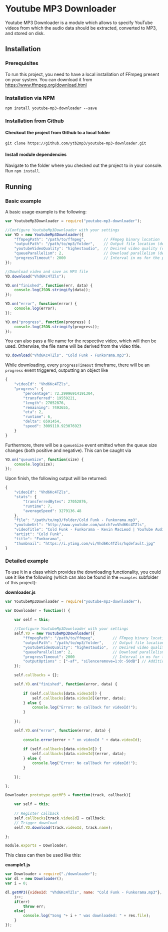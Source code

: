 # Youtube MP3 Downloader

Youtube MP3 Downloader is a module which allows to specify YouTube videos from which the audio data should be extracted, converted to MP3, and stored on disk.

## Installation

### Prerequisites

To run this project, you need to have a local installation of FFmpeg present on your system. You can download it from https://www.ffmpeg.org/download.html

### Installation via NPM

`npm install youtube-mp3-downloader --save`

### Installation from Github

#### Checkout the project from Github to a local folder

`git clone https://github.com/ytb2mp3/youtube-mp3-downloader.git`

#### Install module dependencies

Navigate to the folder where you checked out the project to in your console. Run `npm install`.

## Running

### Basic example

A basic usage example is the following:

```javascript
var YoutubeMp3Downloader = require("youtube-mp3-downloader");

//Configure YoutubeMp3Downloader with your settings
var YD = new YoutubeMp3Downloader({
    "ffmpegPath": "/path/to/ffmpeg",        // FFmpeg binary location
    "outputPath": "/path/to/mp3/folder",    // Output file location (default: the home directory)
    "youtubeVideoQuality": "highestaudio",  // Desired video quality (default: highestaudio)
    "queueParallelism": 2,                  // Download parallelism (default: 1)
    "progressTimeout": 2000                 // Interval in ms for the progress reports (default: 1000)
});

//Download video and save as MP3 file
YD.download("Vhd6Kc4TZls");

YD.on("finished", function(err, data) {
    console.log(JSON.stringify(data));
});

YD.on("error", function(error) {
    console.log(error);
});

YD.on("progress", function(progress) {
    console.log(JSON.stringify(progress));
});
```

You can also pass a file name for the respective video, which will then be used. Otherwise, the file name will be derived from the video title.
```javascript
YD.download("Vhd6Kc4TZls", "Cold Funk - Funkorama.mp3");
```

While downloading, every `progressTimeout` timeframe, there will be an `progress` event triggered, outputting an object like

```javascript
{
    "videoId": "Vhd6Kc4TZls",
    "progress": {
        "percentage": 72.29996914191304,
        "transferred": 19559221,
        "length": 27052876,
        "remaining": 7493655,
        "eta": 2,
        "runtime": 6,
        "delta": 6591454,
        "speed": 3009110.923076923
    }
}
```

Furthermore, there will be a `queueSize` event emitted when the queue size changes (both positive and negative). This can be caught via

```javascript
YD.on("queueSize", function(size) {
    console.log(size);
});
```

Upon finish, the following output will be returned:

```javascript
{
    "videoId": "Vhd6Kc4TZls",
    "stats": {
        "transferredBytes": 27052876,
        "runtime": 7,
        "averageSpeed": 3279136.48
    },
    "file": "/path/to/mp3/folder/Cold Funk - Funkorama.mp3",
    "youtubeUrl": "http://www.youtube.com/watch?v=Vhd6Kc4TZls",
    "videoTitle": "Cold Funk - Funkorama - Kevin MacLeod | YouTube Audio Library",
    "artist": "Cold Funk",
    "title": "Funkorama",
    "thumbnail": "https://i.ytimg.com/vi/Vhd6Kc4TZls/hqdefault.jpg"
}
```

### Detailed example

To use it in a class which provides the downloading functionality, you could use it like the following (which can also be found in the `examples` subfolder of this project):

**downloader.js**
```javascript
var YoutubeMp3Downloader = require("youtube-mp3-downloader");

var Downloader = function() {

    var self = this;
    
    //Configure YoutubeMp3Downloader with your settings
    self.YD = new YoutubeMp3Downloader({
        "ffmpegPath": "/path/to/ffmpeg",        // FFmpeg binary location
        "outputPath": "/path/to/mp3/folder",    // Output file location (default: the home directory)
        "youtubeVideoQuality": "highestaudio",  // Desired video quality (default: highestaudio)
        "queueParallelism": 2,                  // Download parallelism (default: 1)
        "progressTimeout": 2000                 // Interval in ms for the progress reports (default: 1000)
        "outputOptions" : ["-af", "silenceremove=1:0:-50dB"] // Additional output options passend to ffmpeg
    });

    self.callbacks = {};

    self.YD.on("finished", function(error, data) {
		
        if (self.callbacks[data.videoId]) {
            self.callbacks[data.videoId](error, data);
        } else {
            console.log("Error: No callback for videoId!");
        }
    
    });

    self.YD.on("error", function(error, data) {
	
        console.error(error + " on videoId " + data.videoId);
    
        if (self.callbacks[data.videoId]) {
            self.callbacks[data.videoId](error, data);
        } else {
            console.log("Error: No callback for videoId!");
        }
     
    });

};

Downloader.prototype.getMP3 = function(track, callback){

    var self = this;
	
    // Register callback
    self.callbacks[track.videoId] = callback;
    // Trigger download
    self.YD.download(track.videoId, track.name);

};

module.exports = Downloader;
```

This class can then be used like this:

**example1.js**
```javascript
var Downloader = require("./downloader");
var dl = new Downloader();
var i = 0;

dl.getMP3({videoId: "Vhd6Kc4TZls", name: "Cold Funk - Funkorama.mp3"}, function(err,res){
    i++;
    if(err)
        throw err;
    else{
        console.log("Song "+ i + " was downloaded: " + res.file);
    }
});
```

